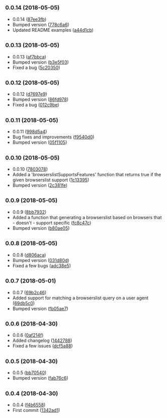 <a name="0.0.14"></a>
## <small>0.0.14 (2018-05-05)</small>

* 0.0.14 ([87ee3fb](https://github.com/wessberg/browserslist-generator/commit/87ee3fb))
* Bumped version ([778c6a6](https://github.com/wessberg/browserslist-generator/commit/778c6a6))
* Updated README examples ([a44d1cb](https://github.com/wessberg/browserslist-generator/commit/a44d1cb))



<a name="0.0.13"></a>
## <small>0.0.13 (2018-05-05)</small>

* 0.0.13 ([af7bbca](https://github.com/wessberg/browserslist-generator/commit/af7bbca))
* Bumped version ([b3e5f03](https://github.com/wessberg/browserslist-generator/commit/b3e5f03))
* Fixed a bug ([5c20350](https://github.com/wessberg/browserslist-generator/commit/5c20350))



<a name="0.0.12"></a>
## <small>0.0.12 (2018-05-05)</small>

* 0.0.12 ([d7697e9](https://github.com/wessberg/browserslist-generator/commit/d7697e9))
* Bumped version ([86fd978](https://github.com/wessberg/browserslist-generator/commit/86fd978))
* Fixed a bug ([012c9be](https://github.com/wessberg/browserslist-generator/commit/012c9be))



<a name="0.0.11"></a>
## <small>0.0.11 (2018-05-05)</small>

* 0.0.11 ([998d5a4](https://github.com/wessberg/browserslist-generator/commit/998d5a4))
* Bug fixes and improvements ([f9540d0](https://github.com/wessberg/browserslist-generator/commit/f9540d0))
* Bumped version ([05f1105](https://github.com/wessberg/browserslist-generator/commit/05f1105))



<a name="0.0.10"></a>
## <small>0.0.10 (2018-05-05)</small>

* 0.0.10 ([7803078](https://github.com/wessberg/browserslist-generator/commit/7803078))
* Added a 'browserslistSupportsFeatures' function that returns true if the given browserslist support  ([1c13395](https://github.com/wessberg/browserslist-generator/commit/1c13395))
* Bumped version ([2c381fe](https://github.com/wessberg/browserslist-generator/commit/2c381fe))



<a name="0.0.9"></a>
## <small>0.0.9 (2018-05-05)</small>

* 0.0.9 ([8bb7932](https://github.com/wessberg/browserslist-generator/commit/8bb7932))
* Added a function that generating a browserslist based on browsers that - doesn't - support specific  ([fc8c47c](https://github.com/wessberg/browserslist-generator/commit/fc8c47c))
* Bumped version ([b80ae05](https://github.com/wessberg/browserslist-generator/commit/b80ae05))



<a name="0.0.8"></a>
## <small>0.0.8 (2018-05-05)</small>

* 0.0.8 ([d806aca](https://github.com/wessberg/browserslist-generator/commit/d806aca))
* Bumped version ([031d80d](https://github.com/wessberg/browserslist-generator/commit/031d80d))
* Fixed a few bugs ([adc38e5](https://github.com/wessberg/browserslist-generator/commit/adc38e5))



<a name="0.0.7"></a>
## <small>0.0.7 (2018-05-01)</small>

* 0.0.7 ([69b2c46](https://github.com/wessberg/browserslist-generator/commit/69b2c46))
* Added support for matching a browserslist query on a user agent ([69db5c0](https://github.com/wessberg/browserslist-generator/commit/69db5c0))
* Bumped version ([fb05ae7](https://github.com/wessberg/browserslist-generator/commit/fb05ae7))



<a name="0.0.6"></a>
## <small>0.0.6 (2018-04-30)</small>

* 0.0.6 ([0af214f](https://github.com/wessberg/browserslist-generator/commit/0af214f))
* Added changelog ([1442788](https://github.com/wessberg/browserslist-generator/commit/1442788))
* Fixed a few issues ([dcf5a88](https://github.com/wessberg/browserslist-generator/commit/dcf5a88))



<a name="0.0.5"></a>
## <small>0.0.5 (2018-04-30)</small>

* 0.0.5 ([bb70540](https://github.com/wessberg/browserslist-generator/commit/bb70540))
* Bumped version ([fab76c6](https://github.com/wessberg/browserslist-generator/commit/fab76c6))



<a name="0.0.4"></a>
## <small>0.0.4 (2018-04-30)</small>

* 0.0.4 ([f4b6558](https://github.com/wessberg/browserslist-generator/commit/f4b6558))
* First commit ([1342ad1](https://github.com/wessberg/browserslist-generator/commit/1342ad1))



